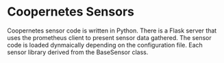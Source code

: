 # Coopernetes Sensors

Coopernetes sensor code is written in Python. There is a Flask server
that uses the prometheus client to present sensor data gathered. The
sensor code is loaded dynmaically depending on the configuration file.
Each sensor library derived from the BaseSensor class.

